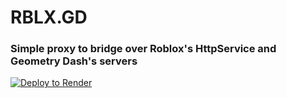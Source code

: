 # RBLX.GD
### Simple proxy to bridge over Roblox's HttpService and Geometry Dash's servers

[![Deploy to Render](https://render.com/images/deploy-to-render-button.svg)](https://render.com/deploy?repo=https://github.com/Abovescore/RBLX.GD)
